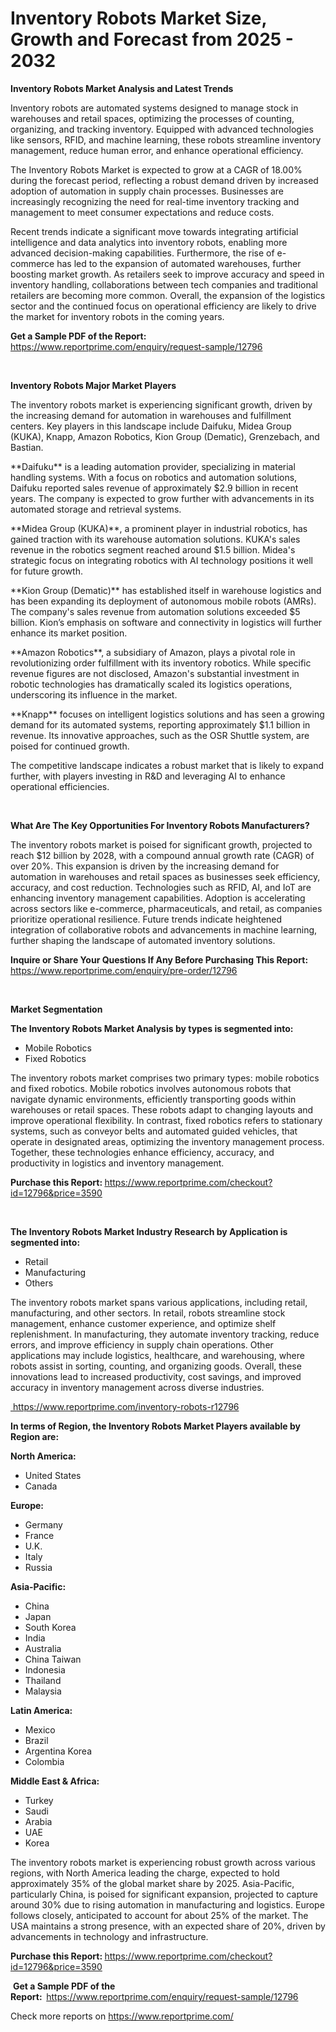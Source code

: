 <p><h1>Inventory Robots Market Size, Growth and Forecast from 2025 - 2032</h1></p><p><strong>Inventory Robots Market Analysis and Latest Trends</strong></p>
<p><p>Inventory robots are automated systems designed to manage stock in warehouses and retail spaces, optimizing the processes of counting, organizing, and tracking inventory. Equipped with advanced technologies like sensors, RFID, and machine learning, these robots streamline inventory management, reduce human error, and enhance operational efficiency.</p><p>The Inventory Robots Market is expected to grow at a CAGR of 18.00% during the forecast period, reflecting a robust demand driven by increased adoption of automation in supply chain processes. Businesses are increasingly recognizing the need for real-time inventory tracking and management to meet consumer expectations and reduce costs. </p><p>Recent trends indicate a significant move towards integrating artificial intelligence and data analytics into inventory robots, enabling more advanced decision-making capabilities. Furthermore, the rise of e-commerce has led to the expansion of automated warehouses, further boosting market growth. As retailers seek to improve accuracy and speed in inventory handling, collaborations between tech companies and traditional retailers are becoming more common. Overall, the expansion of the logistics sector and the continued focus on operational efficiency are likely to drive the market for inventory robots in the coming years.</p></p>
<p><strong>Get a Sample PDF of the Report:&nbsp;</strong> <a href="https://www.reportprime.com/enquiry/request-sample/12796?utm_campaign=3209&utm_medium=2&utm_source=Github&utm_content=ia&utm_term=19032025&utm_id=inventory-robots">https://www.reportprime.com/enquiry/request-sample/12796</a></p>
<p>&nbsp;</p>
<p><strong>Inventory Robots Major Market Players</strong></p>
<p><p>The inventory robots market is experiencing significant growth, driven by the increasing demand for automation in warehouses and fulfillment centers. Key players in this landscape include Daifuku, Midea Group (KUKA), Knapp, Amazon Robotics, Kion Group (Dematic), Grenzebach, and Bastian.</p><p>**Daifuku** is a leading automation provider, specializing in material handling systems. With a focus on robotics and automation solutions, Daifuku reported sales revenue of approximately $2.9 billion in recent years. The company is expected to grow further with advancements in its automated storage and retrieval systems.</p><p>**Midea Group (KUKA)**, a prominent player in industrial robotics, has gained traction with its warehouse automation solutions. KUKA's sales revenue in the robotics segment reached around $1.5 billion. Midea's strategic focus on integrating robotics with AI technology positions it well for future growth.</p><p>**Kion Group (Dematic)** has established itself in warehouse logistics and has been expanding its deployment of autonomous mobile robots (AMRs). The company's sales revenue from automation solutions exceeded $5 billion. Kion’s emphasis on software and connectivity in logistics will further enhance its market position.</p><p>**Amazon Robotics**, a subsidiary of Amazon, plays a pivotal role in revolutionizing order fulfillment with its inventory robotics. While specific revenue figures are not disclosed, Amazon's substantial investment in robotic technologies has dramatically scaled its logistics operations, underscoring its influence in the market.</p><p>**Knapp** focuses on intelligent logistics solutions and has seen a growing demand for its automated systems, reporting approximately $1.1 billion in revenue. Its innovative approaches, such as the OSR Shuttle system, are poised for continued growth.</p><p>The competitive landscape indicates a robust market that is likely to expand further, with players investing in R&D and leveraging AI to enhance operational efficiencies.</p></p>
<p>&nbsp;</p>
<p><strong>What Are The Key Opportunities For Inventory Robots Manufacturers?</strong></p>
<p><p>The inventory robots market is poised for significant growth, projected to reach $12 billion by 2028, with a compound annual growth rate (CAGR) of over 20%. This expansion is driven by the increasing demand for automation in warehouses and retail spaces as businesses seek efficiency, accuracy, and cost reduction. Technologies such as RFID, AI, and IoT are enhancing inventory management capabilities. Adoption is accelerating across sectors like e-commerce, pharmaceuticals, and retail, as companies prioritize operational resilience. Future trends indicate heightened integration of collaborative robots and advancements in machine learning, further shaping the landscape of automated inventory solutions.</p></p>
<p><strong>Inquire or Share Your Questions If Any Before Purchasing This Report:</strong> <a href="https://www.reportprime.com/enquiry/pre-order/12796?utm_campaign=3209&utm_medium=2&utm_source=Github&utm_content=ia&utm_term=19032025&utm_id=inventory-robots">https://www.reportprime.com/enquiry/pre-order/12796</a></p>
<p>&nbsp;</p>
<p><strong>Market Segmentation</strong></p>
<p><strong>The Inventory Robots Market Analysis by types is segmented into:</strong></p>
<p><ul><li>Mobile Robotics</li><li>Fixed Robotics</li></ul></p>
<p><p>The inventory robots market comprises two primary types: mobile robotics and fixed robotics. Mobile robotics involves autonomous robots that navigate dynamic environments, efficiently transporting goods within warehouses or retail spaces. These robots adapt to changing layouts and improve operational flexibility. In contrast, fixed robotics refers to stationary systems, such as conveyor belts and automated guided vehicles, that operate in designated areas, optimizing the inventory management process. Together, these technologies enhance efficiency, accuracy, and productivity in logistics and inventory management.</p></p>
<p><strong>Purchase this Report:&nbsp;</strong><a href="https://www.reportprime.com/checkout?id=12796&price=3590&utm_campaign=3209&utm_medium=2&utm_source=Github&utm_content=ia&utm_term=19032025&utm_id=inventory-robots">https://www.reportprime.com/checkout?id=12796&price=3590</a></p>
<p>&nbsp;</p>
<p><strong>The Inventory Robots Market Industry Research by Application is segmented into:</strong></p>
<p><ul><li>Retail</li><li>Manufacturing</li><li>Others</li></ul></p>
<p><p>The inventory robots market spans various applications, including retail, manufacturing, and other sectors. In retail, robots streamline stock management, enhance customer experience, and optimize shelf replenishment. In manufacturing, they automate inventory tracking, reduce errors, and improve efficiency in supply chain operations. Other applications may include logistics, healthcare, and warehousing, where robots assist in sorting, counting, and organizing goods. Overall, these innovations lead to increased productivity, cost savings, and improved accuracy in inventory management across diverse industries.</p></p>
<p><a href="https://www.reportprime.com/inventory-robots-r12796?utm_campaign=3209&utm_medium=2&utm_source=Github&utm_content=ia&utm_term=19032025&utm_id=inventory-robots">&nbsp;https://www.reportprime.com/inventory-robots-r12796</a></p>
<p><strong>In terms of Region, the Inventory Robots Market Players available by Region are:</strong></p>
<p>
    <p> <strong> North America: </strong>
        <ul>
            <li>United States</li>
            <li>Canada</li>
        </ul>
        </p> 
    <p> <strong> Europe: </strong>
        <ul>
            <li>Germany</li>
            <li>France</li>
            <li>U.K.</li>
            <li>Italy</li>
            <li>Russia</li>
        </ul>
        </p> 
    <p> <strong> Asia-Pacific: </strong>
        <ul>
            <li>China</li>
            <li>Japan</li>
            <li>South Korea</li>
            <li>India</li>
            <li>Australia</li>
            <li>China Taiwan</li>
            <li>Indonesia</li>
            <li>Thailand</li>
            <li>Malaysia</li>
        </ul>
        </p> 
    <p> <strong> Latin America: </strong>
        <ul>
            <li>Mexico</li>
            <li>Brazil</li>
            <li>Argentina Korea</li>
            <li>Colombia</li>
        </ul>
        </p> 
    <p> <strong> Middle East & Africa: </strong>
        <ul>
            <li>Turkey</li>
            <li>Saudi</li>
            <li>Arabia</li>
            <li>UAE</li>
            <li>Korea</li>
        </ul>
    </p>
    </p>
<p><p>The inventory robots market is experiencing robust growth across various regions, with North America leading the charge, expected to hold approximately 35% of the global market share by 2025. Asia-Pacific, particularly China, is poised for significant expansion, projected to capture around 30% due to rising automation in manufacturing and logistics. Europe follows closely, anticipated to account for about 25% of the market. The USA maintains a strong presence, with an expected share of 20%, driven by advancements in technology and infrastructure.</p></p>
<p><strong>Purchase this Report: </strong><a href="https://www.reportprime.com/checkout?id=12796&price=3590&utm_campaign=3209&utm_medium=2&utm_source=Github&utm_content=ia&utm_term=19032025&utm_id=inventory-robots">https://www.reportprime.com/checkout?id=12796&price=3590</a></p>
<p>&nbsp;<strong>Get a Sample PDF of the Report:&nbsp;&nbsp;</strong><a href="https://www.reportprime.com/enquiry/request-sample/12796?utm_campaign=3209&utm_medium=2&utm_source=Github&utm_content=ia&utm_term=19032025&utm_id=inventory-robots">https://www.reportprime.com/enquiry/request-sample/12796</a></p>
<p><strong></strong></p>
<p>Check more reports on <a href="https://www.reportprime.com/?utm_campaign=3209&utm_medium=2&utm_source=Github&utm_content=ia&utm_term=19032025&utm_id=inventory-robots">https://www.reportprime.com/</a></p>